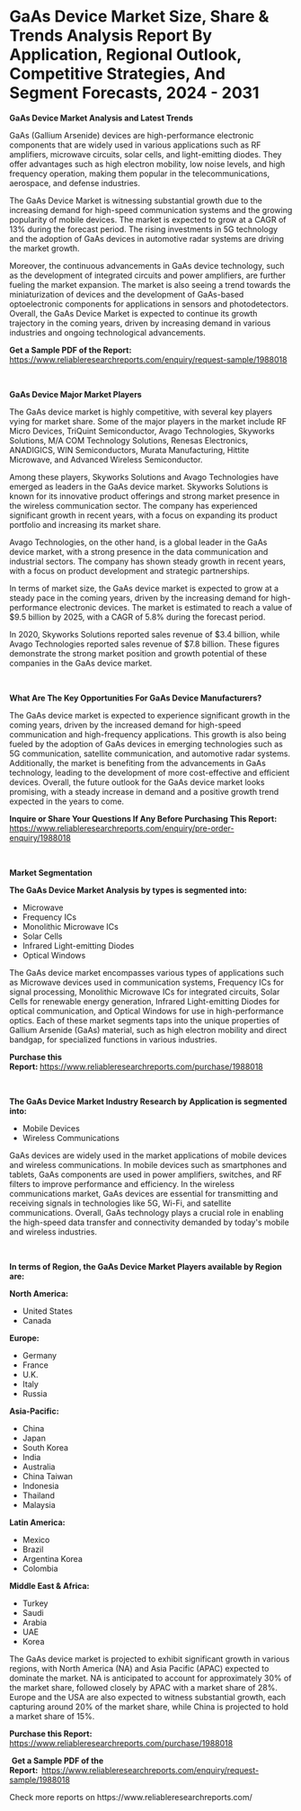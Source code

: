<p><h1>GaAs Device Market Size, Share & Trends Analysis Report By Application, Regional Outlook, Competitive Strategies, And Segment Forecasts, 2024 - 2031</h1></p><p><strong>GaAs Device Market Analysis and Latest Trends</strong></p>
<p><p>GaAs (Gallium Arsenide) devices are high-performance electronic components that are widely used in various applications such as RF amplifiers, microwave circuits, solar cells, and light-emitting diodes. They offer advantages such as high electron mobility, low noise levels, and high frequency operation, making them popular in the telecommunications, aerospace, and defense industries.</p><p>The GaAs Device Market is witnessing substantial growth due to the increasing demand for high-speed communication systems and the growing popularity of mobile devices. The market is expected to grow at a CAGR of 13% during the forecast period. The rising investments in 5G technology and the adoption of GaAs devices in automotive radar systems are driving the market growth.</p><p>Moreover, the continuous advancements in GaAs device technology, such as the development of integrated circuits and power amplifiers, are further fueling the market expansion. The market is also seeing a trend towards the miniaturization of devices and the development of GaAs-based optoelectronic components for applications in sensors and photodetectors. Overall, the GaAs Device Market is expected to continue its growth trajectory in the coming years, driven by increasing demand in various industries and ongoing technological advancements.</p></p>
<p><strong>Get a Sample PDF of the Report:&nbsp;</strong> <a href="https://www.reliableresearchreports.com/enquiry/request-sample/1988018">https://www.reliableresearchreports.com/enquiry/request-sample/1988018</a></p>
<p>&nbsp;</p>
<p><strong>GaAs Device Major Market Players</strong></p>
<p><p>The GaAs device market is highly competitive, with several key players vying for market share. Some of the major players in the market include RF Micro Devices, TriQuint Semiconductor, Avago Technologies, Skyworks Solutions, M/A COM Technology Solutions, Renesas Electronics, ANADIGICS, WIN Semiconductors, Murata Manufacturing, Hittite Microwave, and Advanced Wireless Semiconductor.</p><p>Among these players, Skyworks Solutions and Avago Technologies have emerged as leaders in the GaAs device market. Skyworks Solutions is known for its innovative product offerings and strong market presence in the wireless communication sector. The company has experienced significant growth in recent years, with a focus on expanding its product portfolio and increasing its market share.</p><p>Avago Technologies, on the other hand, is a global leader in the GaAs device market, with a strong presence in the data communication and industrial sectors. The company has shown steady growth in recent years, with a focus on product development and strategic partnerships.</p><p>In terms of market size, the GaAs device market is expected to grow at a steady pace in the coming years, driven by the increasing demand for high-performance electronic devices. The market is estimated to reach a value of $9.5 billion by 2025, with a CAGR of 5.8% during the forecast period.</p><p>In 2020, Skyworks Solutions reported sales revenue of $3.4 billion, while Avago Technologies reported sales revenue of $7.8 billion. These figures demonstrate the strong market position and growth potential of these companies in the GaAs device market.</p></p>
<p>&nbsp;</p>
<p><strong>What Are The Key Opportunities For GaAs Device Manufacturers?</strong></p>
<p><p>The GaAs device market is expected to experience significant growth in the coming years, driven by the increased demand for high-speed communication and high-frequency applications. This growth is also being fueled by the adoption of GaAs devices in emerging technologies such as 5G communication, satellite communication, and automotive radar systems. Additionally, the market is benefiting from the advancements in GaAs technology, leading to the development of more cost-effective and efficient devices. Overall, the future outlook for the GaAs device market looks promising, with a steady increase in demand and a positive growth trend expected in the years to come.</p></p>
<p><strong>Inquire or Share Your Questions If Any Before Purchasing This Report:</strong> <a href="https://www.reliableresearchreports.com/enquiry/pre-order-enquiry/1988018">https://www.reliableresearchreports.com/enquiry/pre-order-enquiry/1988018</a></p>
<p>&nbsp;</p>
<p><strong>Market Segmentation</strong></p>
<p><strong>The GaAs Device Market Analysis by types is segmented into:</strong></p>
<p><ul><li>Microwave</li><li>Frequency ICs</li><li>Monolithic Microwave ICs</li><li>Solar Cells</li><li>Infrared Light-emitting Diodes</li><li>Optical Windows</li></ul></p>
<p><p>The GaAs device market encompasses various types of applications such as Microwave devices used in communication systems, Frequency ICs for signal processing, Monolithic Microwave ICs for integrated circuits, Solar Cells for renewable energy generation, Infrared Light-emitting Diodes for optical communication, and Optical Windows for use in high-performance optics. Each of these market segments taps into the unique properties of Gallium Arsenide (GaAs) material, such as high electron mobility and direct bandgap, for specialized functions in various industries.</p></p>
<p><strong>Purchase this Report:&nbsp;</strong><a href="https://www.reliableresearchreports.com/purchase/1988018">https://www.reliableresearchreports.com/purchase/1988018</a></p>
<p>&nbsp;</p>
<p><strong>The GaAs Device Market Industry Research by Application is segmented into:</strong></p>
<p><ul><li>Mobile Devices</li><li>Wireless Communications</li></ul></p>
<p><p>GaAs devices are widely used in the market applications of mobile devices and wireless communications. In mobile devices such as smartphones and tablets, GaAs components are used in power amplifiers, switches, and RF filters to improve performance and efficiency. In the wireless communications market, GaAs devices are essential for transmitting and receiving signals in technologies like 5G, Wi-Fi, and satellite communications. Overall, GaAs technology plays a crucial role in enabling the high-speed data transfer and connectivity demanded by today's mobile and wireless industries.</p></p>
<p>&nbsp;</p>
<p><strong>In terms of Region, the GaAs Device Market Players available by Region are:</strong></p>
<p>
    <p> <strong> North America: </strong>
        <ul>
            <li>United States</li>
            <li>Canada</li>
        </ul>
        </p> 
    <p> <strong> Europe: </strong>
        <ul>
            <li>Germany</li>
            <li>France</li>
            <li>U.K.</li>
            <li>Italy</li>
            <li>Russia</li>
        </ul>
        </p> 
    <p> <strong> Asia-Pacific: </strong>
        <ul>
            <li>China</li>
            <li>Japan</li>
            <li>South Korea</li>
            <li>India</li>
            <li>Australia</li>
            <li>China Taiwan</li>
            <li>Indonesia</li>
            <li>Thailand</li>
            <li>Malaysia</li>
        </ul>
        </p> 
    <p> <strong> Latin America: </strong>
        <ul>
            <li>Mexico</li>
            <li>Brazil</li>
            <li>Argentina Korea</li>
            <li>Colombia</li>
        </ul>
        </p> 
    <p> <strong> Middle East & Africa: </strong>
        <ul>
            <li>Turkey</li>
            <li>Saudi</li>
            <li>Arabia</li>
            <li>UAE</li>
            <li>Korea</li>
        </ul>
    </p>
    </p>
<p><p>The GaAs device market is projected to exhibit significant growth in various regions, with North America (NA) and Asia Pacific (APAC) expected to dominate the market. NA is anticipated to account for approximately 30% of the market share, followed closely by APAC with a market share of 28%. Europe and the USA are also expected to witness substantial growth, each capturing around 20% of the market share, while China is projected to hold a market share of 15%.</p></p>
<p><strong>Purchase this Report: </strong><a href="https://www.reliableresearchreports.com/purchase/1988018">https://www.reliableresearchreports.com/purchase/1988018</a></p>
<p>&nbsp;<strong>Get a Sample PDF of the Report:&nbsp;&nbsp;</strong><a href="https://www.reliableresearchreports.com/enquiry/request-sample/1988018">https://www.reliableresearchreports.com/enquiry/request-sample/1988018</a></p>
<p><strong></strong></p>
<p>Check more reports on https://www.reliableresearchreports.com/</p>